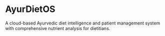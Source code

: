 # AyurDietOS
A cloud-based Ayurvedic diet intelligence and patient management system with comprehensive nutrient analysis for dietitians.
